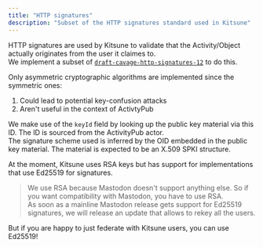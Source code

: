 ```yaml
---
title: "HTTP signatures"
description: "Subset of the HTTP signatures standard used in Kitsune"
---
```


HTTP signatures are used by Kitsune to validate that the Activity/Object actually originates from the user it claimes to.  
We implement a subset of [`draft-cavage-http-signatures-12`](https://datatracker.ietf.org/doc/html/draft-cavage-http-signatures-12) to do this.

Only asymmetric cryptographic algorithms are implemented since the symmetric ones:

1. Could lead to potential key-confusion attacks
2. Aren't useful in the context of ActivtyPub

We make use of the `keyId` field by looking up the public key material via this ID. The ID is sourced from the ActivityPub actor.  
The signature scheme used is inferred by the OID embedded in the public key material. The material is expected to be an X.509 SPKI structure.

At the moment, Kitsune uses RSA keys but has support for implementations that use Ed25519 for signatures.

> We use RSA because Mastodon doesn't support anything else. So if you want compatibility with Mastodon, you have to use RSA.  
> As soon as a mainline Mastodon release gets support for Ed25519 signatures, we will release an update that allows to rekey all the users.

But if you are happy to just federate with Kitsune users, you can use Ed25519!
